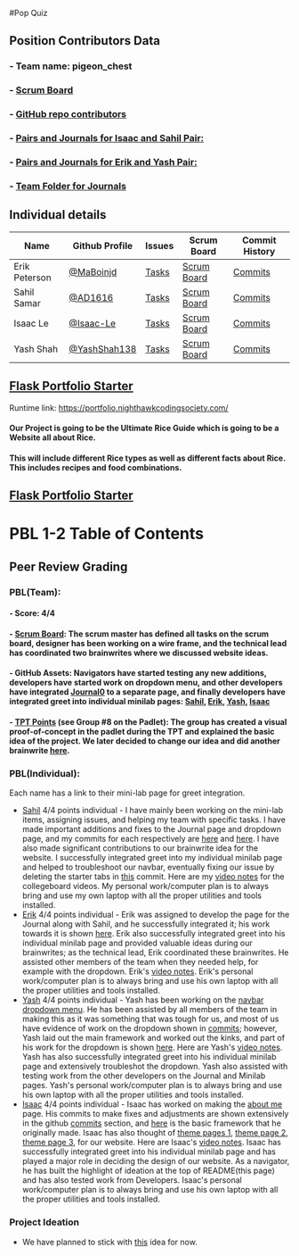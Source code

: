 #Pop Quiz
## Position Contributors Data
### - Team name: pigeon_chest
### - [Scrum Board](https://github.com/AD1616/flask_portfolio/projects/1)
### - [GitHub repo contributors](https://github.com/AD1616/flask_portfolio/graphs/contributors)
### - [Pairs and Journals for Isaac and Sahil Pair:](https://docs.google.com/document/d/1-79zrF_rkQSlD2ayyWv9OEqQAF3kZPOUrr91CwQUH5s/edit)
### - [Pairs and Journals for Erik and Yash Pair:](https://docs.google.com/document/d/1iP8-gWius5-_VajB1pgc2nL83-qHCgv0LH-0-uFj4pI/edit?usp=sharing) 
### - [Team Folder for Journals](https://drive.google.com/drive/u/1/folders/1Ef22BumexkHp9CETCwlkl3Qrow32QriU)
## Individual details

| Name | Github Profile | Issues | Scrum Board | Commit History |
| - | - | - | - | - |
| Erik Peterson | [@MaBoinjd](https://github.com/MaBoinjd) | [Tasks](https://github.com/AD1616/flask_portfolio/issues/assigned/MaBoinjd) | [Scrum Board](https://github.com/AD1616/flask_portfolio/projects/1?card_filter_query=assignee%3Amaboinjd) | [Commits](https://github.com/AD1616/flask_portfolio/commits?author=MaBoinjd) |
| Sahil Samar | [@AD1616](https://github.com/AD1616) | [Tasks](https://github.com/AD1616/flask_portfolio/issues/assigned/AD1616) | [Scrum Board](https://github.com/AD1616/flask_portfolio/projects/1?card_filter_query=assignee%3Aad1616) | [Commits](https://github.com/AD1616/flask_portfolio/commits?author=AD1616) |
| Isaac Le | [@Isaac-Le](https://github.com/Isaac-Le) | [Tasks](https://github.com/AD1616/flask_portfolio/issues/assigned/Isaac-Le) | [Scrum Board](https://github.com/AD1616/flask_portfolio/projects/1?card_filter_query=assignee%3Aisaac-le) | [Commits](https://github.com/AD1616/flask_portfolio/commits?author=Isaac-Le) |
| Yash Shah | [@YashShah138](https://github.com/YashShah138) | [Tasks](https://github.com/AD1616/flask_portfolio/issues/assigned/YashShah138) | [Scrum Board](https://github.com/AD1616/flask_portfolio/projects/1?card_filter_query=assignee%3Ayashshah138) | [Commits](https://github.com/AD1616/flask_portfolio/commits?author=YashShah138) |

## [Flask Portfolio Starter](https://nighthawkcodingsociety.com/projectsearch/details/Flask%20Portfolio%20Starter)
Runtime link: https://portfolio.nighthawkcodingsociety.com/

#### Our Project is going to be the Ultimate Rice Guide which is going to be a Website all about Rice.
#### This will include different Rice types as well as different facts about Rice. This includes recipes and food combinations.

## [Flask Portfolio Starter](https://nighthawkcodingsociety.com/projectsearch/details/Flask%20Portfolio%20Starter)

# PBL 1-2 Table of Contents
## Peer Review Grading
### PBL(Team):
#### - Score: 4/4
#### - [Scrum Board](https://github.com/AD1616/flask_portfolio/projects/1): The scrum master has defined all tasks on the scrum board, designer has been working on a wire frame, and the technical lead has  coordinated two brainwrites where we discussed website ideas.
#### - GitHub Assets: Navigators have started testing any new additions, developers have started work on dropdown menu, and other developers have integrated [Journal0](https://github.com/AD1616/flask_portfolio/blob/main/templates/Journals.html) to a separate page, and finally developers have integrated greet into individual minilab pages: [Sahil](https://github.com/AD1616/flask_portfolio/blob/main/templates/Sahil.html), [Erik](https://github.com/AD1616/flask_portfolio/blob/main/templates/Erik.html), [Yash](https://github.com/AD1616/flask_portfolio/blob/main/templates/Yash.html), [Isaac](https://github.com/AD1616/flask_portfolio/blob/main/templates/Isaac.html)
#### - [TPT Points](https://padlet.com/amv7668/5dauht31raq9w168) (see Group #8 on the Padlet): The group has created a visual proof-of-concept in the padlet during the TPT and explained the basic idea of the project. We later decided to change our idea and did another brainwrite [here](https://docs.google.com/drawings/d/1blPXDeaPubER-gAHyGBngrtxeN-vLiY5WKN-2aqO8-Q/edit).

### PBL(Individual):
Each name has a link to their mini-lab page for greet integration.
- [Sahil](https://github.com/AD1616/flask_portfolio/blob/main/templates/Sahil.html) 4/4 points individual - I have mainly been working on the mini-lab items, assigning issues, and helping my team with specific tasks. I have made important additions and fixes to the Journal page and dropdown page, and my commits for each respectively are [here](https://github.com/AD1616/flask_portfolio/commit/55f7ab62bd6fa7e2cdab29feb407838dd06abb80) and [here](https://github.com/AD1616/flask_portfolio/commit/1dbb6497b39e8ef272502aef5fa81c4924bee206). I have also made significant contributions to our brainwrite idea for the website. I successfully integrated greet into my individual minilab page and helped to troubleshoot our navbar, eventually fixing our issue by deleting the starter tabs in [this](https://github.com/AD1616/flask_portfolio/commit/8af32a7055e153b8a21c29ae2644b08dd247e99f) commit. Here are my [video notes](https://docs.google.com/document/d/178ia2aVmz9SylZjKJ1U_9Ar68pC0fhWnWqQP9Yjk910/edit) for the collegeboard videos. My personal work/computer plan is to always bring and use my own laptop with all the proper utilities and tools installed.
- [Erik](https://github.com/AD1616/flask_portfolio/blob/main/templates/Erik.html) 4/4 points individual - Erik was assigned to develop the page for the Journal along with Sahil, and he successfully integrated it; his work towards it is shown [here](https://github.com/AD1616/flask_portfolio/commit/0e6a5e15e312003aa29cbca04c2f202f80e65880). Erik also successfully integrated greet into his individual minilab page and provided valuable ideas during our brainwrites; as the technical lead, Erik coordinated these brainwrites. He assisted other members of the team when they needed help, for example with the dropdown. Erik's [video notes](https://docs.google.com/document/d/1iP8-gWius5-_VajB1pgc2nL83-qHCgv0LH-0-uFj4pI/edit?usp=sharing). Erik's personal work/computer plan is to always bring and use his own laptop with all the proper utilities and tools installed.
- [Yash](https://github.com/AD1616/flask_portfolio/blob/main/templates/Yash.html) 4/4 points individual - Yash has been working on the [navbar dropdown menu](https://github.com/AD1616/flask_portfolio/blob/main/templates/layouts/navbar.html). He has been assisted by all members of the team in making this as it was something that was tough for us, and most of us have evidence of work on the dropdown shown in [commits](https://github.com/AD1616/flask_portfolio/commits/main); however, Yash laid out the main framework and worked out the kinks, and part of his work for the dropdown is shown [here](https://github.com/AD1616/flask_portfolio/commit/5a6200b314f22b150ad6f2cac530888f5b5192d1). Here are Yash's [video notes](https://docs.google.com/document/d/1rvYaCEGFXtvvHXOfSKYi7fwdPWje5K_kf36yT_YzxKw/edit?usp=sharing). Yash has also successfully integrated greet into his individual minilab page and extensively troubleshot the dropdown. Yash also assisted with testing work from the other developers on the Journal and Minilab pages. Yash's personal work/computer plan is to always bring and use his own laptop with all the proper utilities and tools installed.
- [Isaac](https://github.com/AD1616/flask_portfolio/blob/main/templates/Isaac.html) 4/4 points individual - Isaac has worked on making the [about me](https://github.com/AD1616/flask_portfolio/blob/main/templates/about.html) page. His commits to make fixes and adjustments are shown extensively in the github [commits](https://github.com/AD1616/flask_portfolio/commits/main) section, and [here](https://github.com/AD1616/flask_portfolio/commit/7bc8001b626c0d76dc7c630535a43649da43591c) is the basic framework that he originally made. Isaac has also thought of [theme pages 1](https://docs.google.com/drawings/d/1blPXDeaPubER-gAHyGBngrtxeN-vLiY5WKN-2aqO8-Q/edit), [theme page 2](https://docs.google.com/drawings/d/1iUHZpTsHxTqLAXmsw7_yFhUrIjG1LG6v8OYxuNUdkGA/edit), [theme page 3](https://docs.google.com/drawings/d/1-ohIxvq5Q8XuaZxKGwjp4loVQkUf3HMt5p6ulrTQGek/edit?usp=sharing), for our website. Here are Isaac's [video notes](https://docs.google.com/document/d/1-79zrF_rkQSlD2ayyWv9OEqQAF3kZPOUrr91CwQUH5s/edit?usp=sharing). Isaac has successfully integrated greet into his individual minilab page and has played a major role in deciding the design of our website. As a navigator, he has built the highlight of ideation at the top of README(this page) and has also tested work from Developers. Isaac's personal work/computer plan is to always bring and use his own laptop with all the proper utilities and tools installed.


### Project Ideation
- We have planned to stick with [this](https://docs.google.com/drawings/d/1blPXDeaPubER-gAHyGBngrtxeN-vLiY5WKN-2aqO8-Q/edit) idea for now.